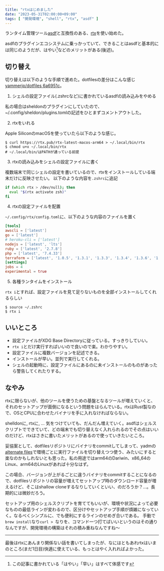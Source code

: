 ```yaml
---
title: "rtxはじめました"
date: "2023-05-31T02:00:00+09:00"
tags: [ "開発環境", "shell", "rtx", "asdf" ]
---
```


ランタイム管理ツール[asdf](https://asdf-vm.com)と互換性のある、[rtx](https://github.com/jdxcode/rtx)を使い始めた。

asdfのプラグインエコシステムに乗っかっていて、できることはasdfと基本的には同じのようだが、はやい[^fast]などのメリットがある(後述)。

[^fast]: この記事に書かれている「はやい」「早い」はすべて体感です

## 切り替え

切り替えは以下のような手順で進めた。dotfilesの差分はこんな感じ [yammerjp/dotfiles 6a6951c](https://github.com/yammerjp/dotfiles/commit/6a6951c1abc8f7227351c5857ad459127bbd7fc5)。

1. シェルの設定ファイル(.zshrcなど)に書かれているasdfの読み込みをやめる

  私の場合はsheldonのプラグインにしていたので、~/.config/sheldon/plugins.tomlの記述をひとまずコメントアウトした。

2. rtxをいれる

  Apple SiliconのmacOSを使っていたら以下のような感じ。
  ```shell
  $ curl https://rtx.pub/rtx-latest-macos-arm64 > ~/.local/bin/rtx
  $ chmod u+x ~/.local/bin/rtx
  # ~/.local/bin/はPATHが通っている前提
  ```

3. rtxの読み込みをシェルの設定ファイルに書く

  複数端末で同じシェルの設定を書いているので、rtxをインストールしている端末だけに反映させたい。
  以下のような内容を`.zshrc`に追記

  ```zsh
  if (which rtx > /dev/null); then
    eval "$(rtx activate zsh)"
  fi
  ```

4. rtxの設定ファイルを配置

  `~/.config/rtx/config.toml`に、以下のような内容のファイルを置く

  ```toml
  [tools]
  awscli = ['latest']
  go = ['latest']
  # heroku-cli = ['latest']
  nodejs = ['latest', 'lts']
  ruby = ['latest', '2.7.8']
  php = ['latest', '7.4.33']
  terraform = ['latest', '1.0.5', '1.3.1', '1.3.3', '1.3.4', '1.3.6', '1.3.7']
  [settings]
  jobs = 4
  experimental = true
  ```

5. 各種ランタイムをインストール

  `rtx i`とすれば、設定ファイルを見て足りないものを全部インストールしてくれるらしい

  ```shell
  $ source ~/.zshrc
  $ rtx i
  ```

## いいところ

- 設定ファイルがXDG Base Directoryに従っている。すっきりしていい。
- `rtx i`とだけ実行すればいいので良いので楽。わかりやすい。
- 設定ファイルに複数バージョンを記述できる。
- インストールが早い。並列で実行してくれる。
- シェルの起動時に、設定ファイルにあるのに未インストールのものがあったら警告してくれたりする。

## なやみ

rtxに限らないが、他のツールを使うための基盤となるツールが増えていくと、それのセットアップが面倒になるという問題をはらんでいる。rtxはRust製なので、OSとCPUに合わせたバイナリを手に入れなければならない。

shelldonに, rtxに, ... 気をつけていても、だんだん増えていく。asdfはシェルスクリプトでできていて、どの端末でも切り替えなく入れられるのでその点はいいのだけど、rtxはさきに書いたメリットがあるので使っていきたいところ。

妥協案として、dotfilesリポジトリにバイナリをcommitしてしまって、yadmの[alternate files](https://yadm.io/docs/alternates)で環境ごとに実行ファイルを切り替えつつ使う、みたいにすると楽なのかもしれないとも思った。私の用途ではarm64のDariwin、x86_64のLinux、arm64のLinuxがあれば十分なはず。

この場合、バージョンが上がるごとに違うバイナリをcommitすることになるので、dotfilesリポジトリの容量が増えてセットアップ時のダウンロード容量が増えるけど、そこはshallow cloneするなりしていくといい、のだろうか？...。長期的には微妙だろう。

セットアップ用のシェルスクリプトを育ててもいいが、環境や状況によって必要なものの最低ラインが変わるので、区分けやセットアップ手順が煩雑になっていく。なるべくシンプルに、でも便利にするラインのせめぎ合いである。
手動で`brew install`なり`curl > `なりを、コマンド一つ打てばいいというのはその通りなんですが、開発環境の構築はそれの積み重ねなんですね〜

---

最後はrtxにあんまり関係ない話を書いてしまったが、なにはともあれrtxはいまのところ(まだ1日目)快適に使えている、もっとはやく入れればよかった。
